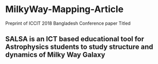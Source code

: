 # MilkyWay-Mapping-Article
Preprint of ICCIT 2018 Bangladesh Conference paper Titled
## SALSA is an ICT based educational tool for Astrophysics students to study structure and dynamics of Milky Way Galaxy
